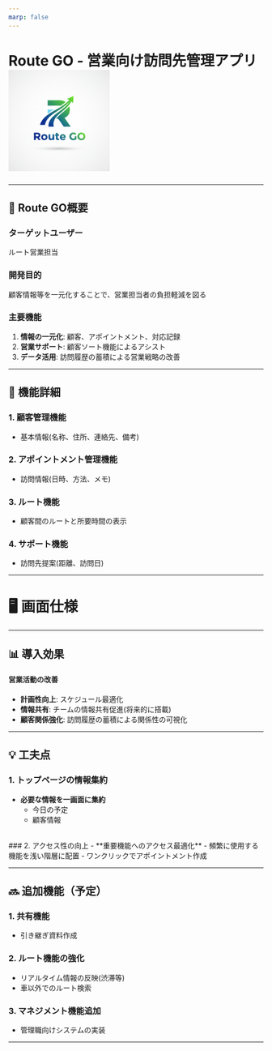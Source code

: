 ```yaml
---
marp: false
---
```

# Route GO - 営業向け訪問先管理アプリ<img src="./public/images/route-go-logo.png" alt="Route GOロゴ" width="200">

---

## 🎯 Route GO概要

### ターゲットユーザー
ルート営業担当

### 開発目的
顧客情報等を一元化することで、営業担当者の負担軽減を図る

### 主要機能
1. **情報の一元化**: 顧客、アポイントメント、対応記録
2. **営業サポート**: 顧客ソート機能によるアシスト
3. **データ活用**: 訪問履歴の蓄積による営業戦略の改善

---
## 🚀 機能詳細
### 1. 顧客管理機能
- 基本情報(名称、住所、連絡先、備考)

### 2. アポイントメント管理機能
- 訪問情報(日時、方法、メモ)

### 3. ルート機能
- 顧客間のルートと所要時間の表示

### 4. サポート機能
- 訪問先提案(距離、訪問日)

---

# 🖥️ 画面仕様

---


## 📊 導入効果
<!-- _backgroundColor: white -->
<!-- _backgroundImage: url('./public/images/導入効果.png') -->
<!-- _backgroundSize: 40% -->
<!-- _backgroundPosition: right bottom -->

#### 営業活動の改善
- **計画性向上**: スケジュール最適化
- **情報共有**: チームの情報共有促進(将来的に搭載)
- **顧客関係強化**: 訪問履歴の蓄積による関係性の可視化

---

## 💡 工夫点

### 1. トップページの情報集約
- **必要な情報を一画面に集約**
  - 今日の予定
  - 顧客情報
<br>
### 2. アクセス性の向上
- **重要機能へのアクセス最適化**
  - 頻繁に使用する機能を浅い階層に配置
  - ワンクリックでアポイントメント作成

---

## 🔜 追加機能（予定）

### 1. 共有機能
  - 引き継ぎ資料作成

### 2. ルート機能の強化
  - リアルタイム情報の反映(渋滞等)
  - 車以外でのルート検索

### 3. マネジメント機能追加
  - 管理職向けシステムの実装

---

